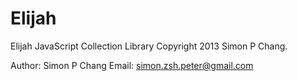 Elijah
======

Elijah JavaScript Collection Library
Copyright 2013 Simon P Chang.

Author: Simon P Chang
Email: simon.zsh.peter@gmail.com
